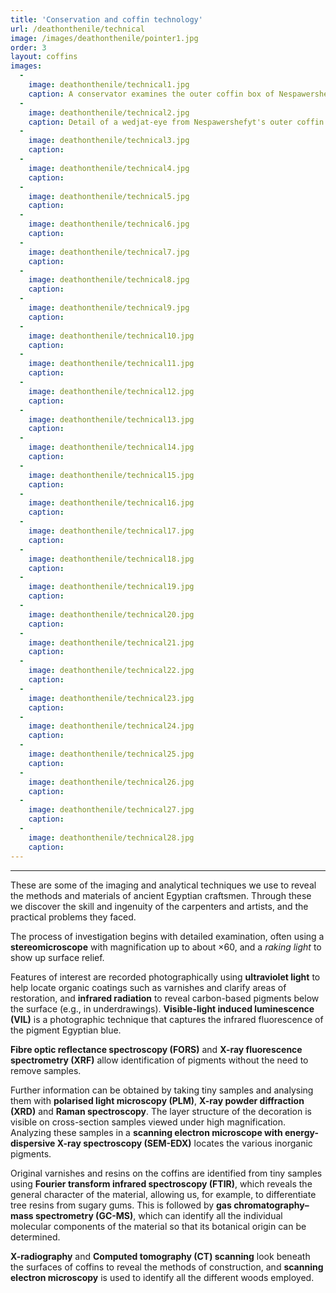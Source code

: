 ```yaml
---
title: 'Conservation and coffin technology'
url: /deathonthenile/technical
image: /images/deathonthenile/pointer1.jpg
order: 3
layout: coffins
images:
  -
    image: deathonthenile/technical1.jpg
    caption: A conservator examines the outer coffin box of Nespawershefyt with a stereomicroscope. 
  -
    image: deathonthenile/technical2.jpg
    caption: Detail of a wedjat-eye from Nespawershefyt's outer coffin box viewed under magnification.
  -
    image: deathonthenile/technical3.jpg
    caption: 
  -
    image: deathonthenile/technical4.jpg
    caption:
  -
    image: deathonthenile/technical5.jpg
    caption:
  -
    image: deathonthenile/technical6.jpg
    caption:
  -
    image: deathonthenile/technical7.jpg
    caption:
  -
    image: deathonthenile/technical8.jpg
    caption:
  -
    image: deathonthenile/technical9.jpg
    caption:
  -
    image: deathonthenile/technical10.jpg
    caption:
  -
    image: deathonthenile/technical11.jpg
    caption:
  -
    image: deathonthenile/technical12.jpg
    caption:
  -
    image: deathonthenile/technical13.jpg
    caption:
  -
    image: deathonthenile/technical14.jpg
    caption:
  -
    image: deathonthenile/technical15.jpg
    caption:
  -
    image: deathonthenile/technical16.jpg
    caption:
  -
    image: deathonthenile/technical17.jpg
    caption:
  -
    image: deathonthenile/technical18.jpg
    caption:
  -
    image: deathonthenile/technical19.jpg
    caption:
  -
    image: deathonthenile/technical20.jpg
    caption:
  -
    image: deathonthenile/technical21.jpg
    caption:
  -
    image: deathonthenile/technical22.jpg
    caption:
  - 
    image: deathonthenile/technical23.jpg
    caption:
  -
    image: deathonthenile/technical24.jpg
    caption:
  -
    image: deathonthenile/technical25.jpg
    caption:
  -
    image: deathonthenile/technical26.jpg
    caption:
  -
    image: deathonthenile/technical27.jpg
    caption:
  -
    image: deathonthenile/technical28.jpg
    caption:
---
```

---

These are some of the imaging and analytical techniques we use to reveal the methods and materials of ancient Egyptian craftsmen. Through these we discover the skill and ingenuity of the carpenters and artists, and the practical problems they faced.

The process of investigation begins with detailed examination, often using a **stereomicroscope** with magnification up to about ×60, and a *raking light* to show up surface relief.

Features of interest are recorded photographically using **ultraviolet light** to help locate organic coatings such as varnishes and clarify areas of restoration, and **infrared radiation** to reveal carbon-based pigments below the surface (e.g., in underdrawings). **Visible-light induced luminescence (VIL)** is a photographic technique that captures the infrared fluorescence of the pigment Egyptian blue.

**Fibre optic reflectance spectroscopy (FORS)** and **X-ray fluorescence spectrometry (XRF)** allow identification of pigments without the need to remove samples.

Further information can be obtained by taking tiny samples and analysing them with **polarised light microscopy (PLM)**, **X-ray powder diffraction (XRD)** and **Raman spectroscopy**. The layer structure of the decoration is visible on cross-section samples viewed under high magnification. Analyzing these samples in a **scanning electron microscope with energy-dispersive X-ray spectroscopy (SEM-EDX)** locates the various inorganic pigments.

Original varnishes and resins on the coffins are identified from tiny samples using **Fourier transform infrared spectroscopy (FTIR)**, which reveals the general character of the material, allowing us, for example, to differentiate tree resins from sugary gums. This is followed by **gas chromatography–mass spectrometry (GC-MS)**, which can identify all the individual molecular components of the material so that its botanical origin can be determined.

**X-radiography** and **Computed tomography (CT) scanning** look beneath the surfaces of coffins to reveal the methods of construction, and **scanning electron microscopy** is used to identify all the different woods employed.

